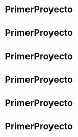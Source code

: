# PrimerProyecto
# PrimerProyecto
# PrimerProyecto
# PrimerProyecto
# PrimerProyecto
# PrimerProyecto
